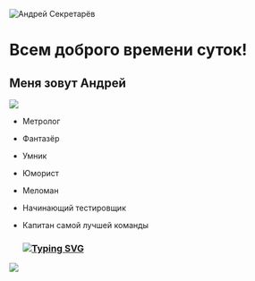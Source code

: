 ![Андрей Секретарёв](https://img.shields.io/badge/блог_имени_меня-%234DC730.svg?style=for-the-badge&logo=Duolingo&logoColor=white)
# Всем доброго времени суток! 
## Меня зовут Андрей 
 ![](https://github.com/blackcater/blackcater/raw/main/images/Hi.gif) 
- Метролог
- Фантазёр
- Умник
- Юморист
- Меломан
- Начинающий тестировщик
- Капитан самой лучшей команды
  


  ### [![Typing SVG](https://readme-typing-svg.herokuapp.com?color=%2336BCF7&lines=VENI,+VEDI,+VICI)](https://git.io/typing-svg)
![](https://komarev.com/ghpvc/?username=Andresek)
